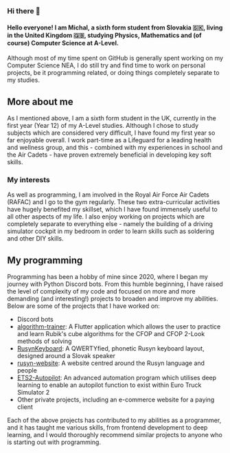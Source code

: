 ### Hi there 👋

#### Hello everyone! I am Michal, a sixth form student from Slovakia 🇸🇰, living in the United Kingdom 🇬🇧, studying Physics, Mathematics and (of course) Computer Science at A-Level.

Although most of my time spent on GitHub is generally spent working on my Computer Science NEA, I do still try and find time to work on personal projects, be it programming related, or doing things completely separate to my studies.


## More about me
As I mentioned above, I am a sixth form student in the UK, currently in the first year (Year 12) of my A-Level studies. Although I chose to study subjects which are considered very difficult, I have found my first year so far enjoyable overall.
I work part-time as a Lifeguard for a leading health and wellness group, and this - combined with my experiences in school and the Air Cadets - have proven extremely beneficial in developing key soft skills.

### My interests
As well as programming, I am involved in the Royal Air Force Air Cadets (RAFAC) and I go to the gym regularly. These two extra-curricular activities have hugely benefited my skillset, which I have found immensely useful to all other aspects of my life. I also enjoy working on projects which are completely separate to everything else - namely the building of a driving simulator cockpit in my bedroom in order to learn skills such as soldering and other DIY skills.

## My programming
Programming has been a hobby of mine since 2020, where I began my journey with Python Discord bots. From this humble beginning, I have raised the level of complexity of my code and focused on more and more demanding (and interesting!) projects to broaden and improve my abilities.
Below are some of the projects that I have worked on:
  - Discord bots
  - [algorithm-trainer](https://github.com/michalkundrat/algorithm-trainer): A Flutter application which allows the user to practice and learn Rubik's cube algorithms for the CFOP and CFOP 2-Look methods of solving
  - [RusynKeyboard](https://github.com/michalkundrat/RusynKeyboard): A QWERTYfied, phonetic Rusyn keyboard layout, designed around a Slovak speaker
  - [rusyn-website](https://github.com/michalkundrat/rusyn-website): A website centred around the Rusyn language and people
  - [ETS2-Autopilot](https://github.com/michalkundrat/ETS2-Autopilot): An advanced automation program which utilises deep learning to enable an autopilot function to exist within Euro Truck Simulator 2
  - Other private projects, including an e-commerce website for a paying client

Each of the above projects has contributed to my abilities as a programmer, and it has taught me various skills, from frontend development to deep learning, and I would thoroughly recommend similar projects to anyone who is starting out with programming.


<!--
**michalkundrat/michalkundrat** is a ✨ _special_ ✨ repository because its `README.md` (this file) appears on your GitHub profile.

Here are some ideas to get you started:

- 🔭 I’m currently working on ...
- 🌱 I’m currently learning ...
- 👯 I’m looking to collaborate on ...
- 🤔 I’m looking for help with ...
- 💬 Ask me about ...
- 📫 How to reach me: ...
- 😄 Pronouns: ...
- ⚡ Fun fact: ...
-->
